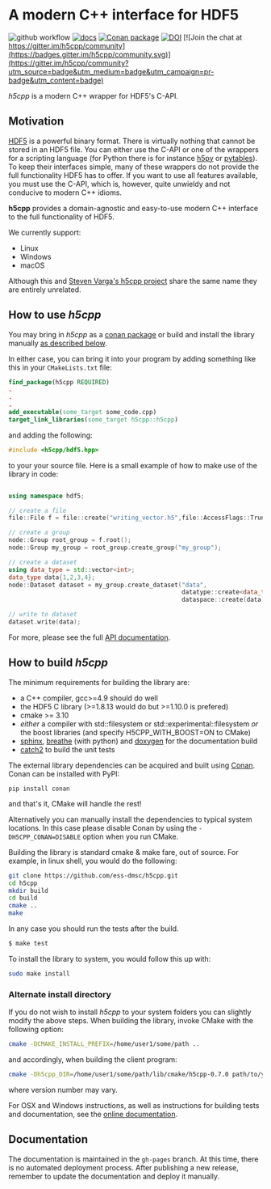 # A modern C++ interface for HDF5

![github workflow](https://github.com/ess-dmsc/h5cpp/actions/workflows/cmake-build.yml/badge.svg)
[![docs](https://img.shields.io/badge/Documentation-webpages-ADD8E6.svg)](https://ess-dmsc.github.io/h5cpp/index.html)
[![Conan package](https://img.shields.io/badge/conan-package-blue)](https://github.com/ess-dmsc/conan-h5cpp)
[![DOI](https://zenodo.org/badge/99373936.svg)](https://zenodo.org/badge/latestdoi/99373936)
[![Join the chat at https://gitter.im/h5cpp/community](https://badges.gitter.im/h5cpp/community.svg)](https://gitter.im/h5cpp/community?utm_source=badge&utm_medium=badge&utm_campaign=pr-badge&utm_content=badge)


*h5cpp* is a modern C++ wrapper for HDF5's C-API. 

## Motivation

[HDF5](https://en.wikipedia.org/wiki/Hierarchical_Data_Format) is a powerful binary format. There is virtually nothing that cannot be stored in an HDF5 file. You can either use the C-API or one of the wrappers for a scripting language (for Python there is for instance [h5py](http://www.h5py.org/) or [pytables](http://www.pytables.org/)). To keep their interfaces simple, many of these wrappers do not provide the full functionality HDF5 has to offer. If you want to use all features available, you must use the C-API, which is, however, quite unwieldy and not conducive to modern C++ idioms. 

**h5cpp** provides a domain-agnostic and easy-to-use modern C++ interface to the full functionality of HDF5. 

We currently support:
* Linux
* Windows
* macOS

Although this and [Steven Varga's h5cpp project](https://github.com/steven-varga/h5cpp)
share the same name they are entirely unrelated.

## How to use *h5cpp*

You may bring in *h5cpp* as a [conan package](https://github.com/ess-dmsc/conan-h5cpp) or build and install the library manually [as described below](#how-to-build-h5cpp). 

In either case, you can bring it into your program by adding something like this in your `CMakeLists.txt` file:
```cmake
find_package(h5cpp REQUIRED)
.
.
.
add_executable(some_target some_code.cpp)
target_link_libraries(some_target h5cpp::h5cpp)
```
and adding the following:
```cpp
#include <h5cpp/hdf5.hpp>
```
to your your source file.
Here is a small example of how to make use of the library in code:

```cpp

using namespace hdf5;

// create a file
file::File f = file::create("writing_vector.h5",file::AccessFlags::Truncate);

// create a group
node::Group root_group = f.root();
node::Group my_group = root_group.create_group("my_group");

// create a dataset
using data_type = std::vector<int>;
data_type data{1,2,3,4};
node::Dataset dataset = my_group.create_dataset("data",
                                                datatype::create<data_type>(),
                                                dataspace::create(data));

// write to dataset
dataset.write(data);
```

For more, please see the full [API documentation](https://ess-dmsc.github.io/h5cpp/index.html).

## How to build *h5cpp*

The minimum requirements for building the library are:

* a C++ compiler, gcc>=4.9 should do well
* the HDF5 C library (>=1.8.13 would do but >=1.10.0 is prefered)
* cmake >= 3.10
* _either_ a compiler with std::filesystem or std::experimental::filesystem  _or_ the boost libraries (and specify H5CPP_WITH_BOOST=ON to CMake)
* [sphinx](http://www.sphinx-doc.org/en/stable/), [breathe](https://github.com/michaeljones/breathe) (with python) and  [doxygen](https://www.doxygen.nl/index.html) for the documentation build
* [catch2](https://github.com/catchorg/catch2) to build the unit tests

The external library dependencies can be acquired and built using [Conan](https://conan.io/). Conan can be installed with PyPI: 
```
pip install conan
```
and that's it, CMake will handle the rest!

Alternatively you can manually install the dependencies to typical system locations. In this case please disable Conan by using the `-DH5CPP_CONAN=DISABLE` option when you run CMake. 

Building the library is standard cmake & make fare, out of source. For example,
in linux shell, you would do the following:

```bash
git clone https://github.com/ess-dmsc/h5cpp.git
cd h5cpp
mkdir build
cd build
cmake ..
make
```

In any case you should run the tests after the build.

```bash
$ make test
```

To install the library to system, you would follow this up with:
```bash
sudo make install
```

### Alternate install directory

If you do not wish to install *h5cpp* to your system folders you can slightly modify the
above steps. When building the library, invoke CMake with the following option:

```bash
cmake -DCMAKE_INSTALL_PREFIX=/home/user1/some/path ..
```
and accordingly, when building the client program:
```bash
cmake -Dh5cpp_DIR=/home/user1/some/path/lib/cmake/h5cpp-0.7.0 path/to/your/source
```
where version number may vary.

For OSX and Windows instructions, as well as instructions for building tests and documentation,
see the [online documentation](https://ess-dmsc.github.io/h5cpp/index.html).

## Documentation

The documentation is maintained in the `gh-pages` branch.
At this time, there is no automated deployment process.
After publishing a new release, remember to update the documentation and deploy it manually.
